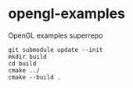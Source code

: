 # opengl-examples
OpenGL examples superrepo

```
git submodule update --init
mkdir build
cd build
cmake ../
cmake --build .
```